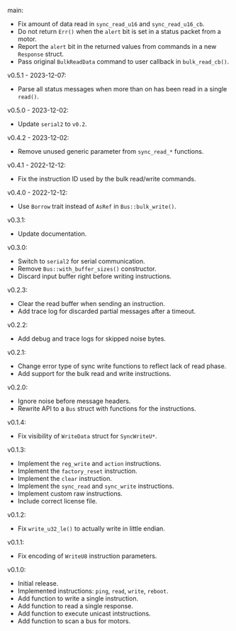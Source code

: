 main:
  * Fix amount of data read in `sync_read_u16` and `sync_read_u16_cb`.
  * Do not return `Err()` when the `alert` bit is set in a status packet from a motor.
  * Report the `alert` bit in the returned values from commands in a new `Response` struct.
  * Pass original `BulkReadData` command to user callback in `bulk_read_cb()`.

v0.5.1 - 2023-12-07:
  * Parse all status messages when more than on has been read in a single `read()`.

v0.5.0 - 2023-12-02:
  * Update `serial2` to `v0.2`.

v0.4.2 - 2023-12-02:
  * Remove unused generic parameter from `sync_read_*` functions.

v0.4.1 - 2022-12-12:
  * Fix the instruction ID used by the bulk read/write commands.

v0.4.0 - 2022-12-12:
  * Use `Borrow` trait instead of `AsRef` in `Bus::bulk_write()`.

v0.3.1:
  * Update documentation.

v0.3.0:
  * Switch to `serial2` for serial communication.
  * Remove `Bus::with_buffer_sizes()` constructor.
  * Discard input buffer right before writing instructions.

v0.2.3:
  * Clear the read buffer when sending an instruction.
  * Add trace log for discarded partial messages after a timeout.

v0.2.2:
  * Add debug and trace logs for skipped noise bytes.

v0.2.1:
  * Change error type of sync write functions to reflect lack of read phase.
  * Add support for the bulk read and write instructions.

v0.2.0:
  * Ignore noise before message headers.
  * Rewrite API to a `Bus` struct with functions for the instructions.

v0.1.4:
  * Fix visibility of `WriteData` struct for `SyncWriteU*`.

v0.1.3:
  * Implement the `reg_write` and `action` instructions.
  * Implement the `factory_reset` instruction.
  * Implement the `clear` instruction.
  * Implement the `sync_read` and `sync_write` instructions.
  * Implement custom raw instructions.
  * Include correct license file.

v0.1.2:
  * Fix `write_u32_le()` to actually write in little endian.

v0.1.1:
  * Fix encoding of `WriteU8` instruction parameters.

v0.1.0:
  * Initial release.
  * Implemented instructions: `ping`, `read`, `write`, `reboot`.
  * Add function to write a single instruction.
  * Add function to read a single response.
  * Add function to execute unicast intstructions.
  * Add function to scan a bus for motors.
